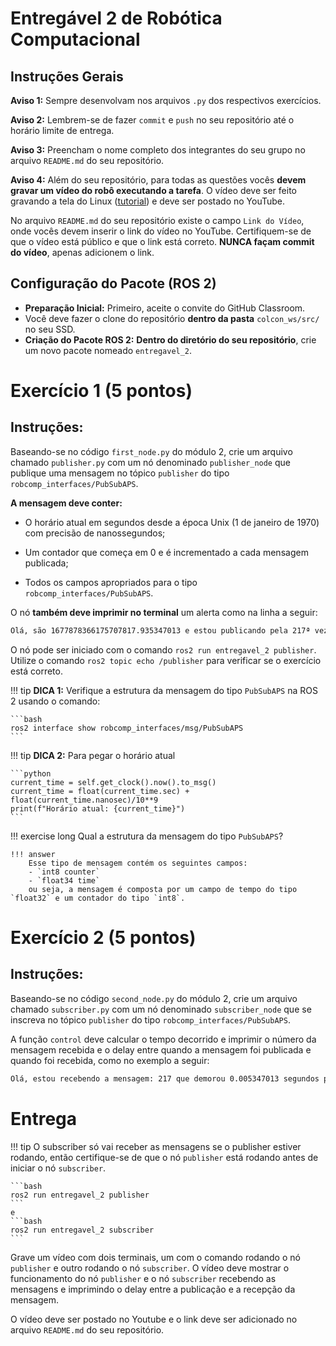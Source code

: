 # Entregável 2 de Robótica Computacional

## Instruções Gerais

**Aviso 1:** Sempre desenvolvam nos arquivos `.py` dos respectivos exercícios.

**Aviso 2:** Lembrem-se de fazer `commit` e `push` no seu repositório até o horário limite de entrega.

**Aviso 3:** Preencham o nome completo dos integrantes do seu grupo no arquivo `README.md` do seu repositório.

**Aviso 4:** Além do seu repositório, para todas as questões vocês **devem gravar um vídeo do robô executando a tarefa**. O vídeo deve ser feito gravando a tela do Linux ([tutorial](https://insper.github.io/robotica-computacional/screen_record/)) e deve ser postado no YouTube. 

No arquivo `README.md` do seu repositório existe o campo `Link do Vídeo`, onde vocês devem inserir o link do vídeo no YouTube. Certifiquem-se de que o vídeo está público e que o link está correto. **NUNCA façam commit do vídeo**, apenas adicionem o link.

## Configuração do Pacote (ROS 2)

- **Preparação Inicial:** Primeiro, aceite o convite do GitHub Classroom.
- Você deve fazer o clone do repositório **dentro da pasta** `colcon_ws/src/` no seu SSD.
- **Criação do Pacote ROS 2:** **Dentro do diretório do seu repositório**, crie um novo pacote nomeado `entregavel_2`.

# Exercício 1 (5 pontos)

## Instruções:
Baseando-se no código `first_node.py` do módulo 2, crie um arquivo chamado `publisher.py` com um nó denominado `publisher_node` que publique uma mensagem no tópico `publisher` do tipo `robcomp_interfaces/PubSubAPS`. 

**A mensagem deve conter:**

* O horário atual em segundos desde a época Unix (1 de janeiro de 1970) com precisão de nanossegundos;

* Um contador que começa em 0 e é incrementado a cada mensagem publicada;

* Todos os campos apropriados para o tipo `robcomp_interfaces/PubSubAPS`.

O nó **também deve imprimir no terminal** um alerta como na linha a seguir:

```bash
Olá, são 1677878366175707817.935347013 e estou publicando pela 217ª vez
```

O nó pode ser iniciado com o comando `ros2 run entregavel_2 publisher`.
Utilize o comando `ros2 topic echo /publisher` para verificar se o exercício está correto.

!!! tip
    **DICA 1:** Verifique a estrutura da mensagem do tipo `PubSubAPS` na ROS 2 usando o comando:

    ```bash
    ros2 interface show robcomp_interfaces/msg/PubSubAPS
    ```

!!! tip
    **DICA 2:** Para pegar o horário atual

    ```python 
    current_time = self.get_clock().now().to_msg()
    current_time = float(current_time.sec) + float(current_time.nanosec)/10**9
    print(f"Horário atual: {current_time}")
    ```
!!! exercise long 
    Qual a estrutura da mensagem do tipo `PubSubAPS`?

    !!! answer
        Esse tipo de mensagem contém os seguintes campos:
        - `int8 counter`
        - `float34 time`
        ou seja, a mensagem é composta por um campo de tempo do tipo `float32` e um contador do tipo `int8`.

# Exercício 2 (5 pontos)

## Instruções:
Baseando-se no código `second_node.py` do módulo 2, crie um arquivo chamado `subscriber.py` com um nó denominado `subscriber_node` que se inscreva no tópico `publisher` do tipo `robcomp_interfaces/PubSubAPS`.

A função `control` deve calcular o tempo decorrido e imprimir o número da mensagem recebida e o delay entre quando a mensagem foi publicada e quando foi recebida, como no exemplo a seguir:

```bash
Olá, estou recebendo a mensagem: 217 que demorou 0.005347013 segundos para ser recebida
```

# Entrega

!!! tip
    O subscriber só vai receber as mensagens se o publisher estiver rodando, então certifique-se de que o nó `publisher` está rodando antes de iniciar o nó `subscriber`.
    
    ```bash
    ros2 run entregavel_2 publisher
    ```
    e
    ```bash
    ros2 run entregavel_2 subscriber
    ```

Grave um vídeo com dois terminais, um com o comando rodando o nó `publisher` e outro rodando o nó `subscriber`. O vídeo deve mostrar o funcionamento do nó `publisher` e o nó `subscriber` recebendo as mensagens e imprimindo o delay entre a publicação e a recepção da mensagem.

O vídeo deve ser postado no Youtube e o link deve ser adicionado no arquivo `README.md` do seu repositório.
